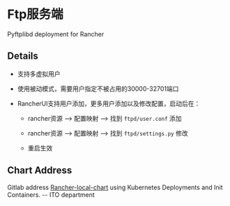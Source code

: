 # Ftp服务端
Pyftplibd deployment for Rancher

## Details
* 支持多虚拟用户

* 使用被动模式，需要用户指定不被占用的30000-32701端口

* RancherUI支持用户添加，更多用户添加以及修改配置，启动后在：
    - rancher资源 --> 配置映射 --> 找到 `ftpd/user.conf`  添加

    - rancher资源 --> 配置映射 --> 找到 `ftpd/settings.py`  修改
    
    - 重启生效


## Chart Address

Gitlab address  [Rancher-local-chart](http://192.168.6.126/nebula/rancher-local-charts)
using Kubernetes Deployments and Init Containers.  -- ITO department